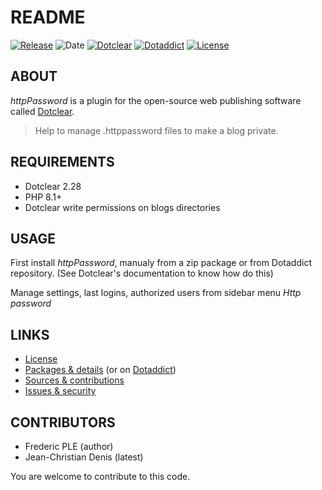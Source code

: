 # README

[![Release](https://img.shields.io/github/v/release/jcdenis/httpPassword?color=lightblue)](https://github.com/JcDenis/httpPassword/releases)
![Date](https://img.shields.io/github/release-date/jcdenis/httpPassword?color=red)
[![Dotclear](https://img.shields.io/badge/dotclear-v2.33-137bbb.svg)](https://fr.dotclear.org/download)
[![Dotaddict](https://img.shields.io/badge/dotaddict-official-9ac123.svg)](https://plugins.dotaddict.org/dc2/details/httpPassword)
[![License](https://img.shields.io/github/license/jcdenis/httpPassword?color=white)](https://github.com/JcDenis/httpPassword/src/branch/master/LICENSE)

## ABOUT

_httpPassword_ is a plugin for the open-source web publishing software called [Dotclear](https://www.dotclear.org).

> Help to manage .httppassword files to make a blog private.

## REQUIREMENTS

* Dotclear 2.28
* PHP 8.1+
* Dotclear write permissions on blogs directories

## USAGE

First install _httpPassword_, manualy from a zip package or from 
Dotaddict repository. (See Dotclear's documentation to know how do this)

Manage settings, last logins, authorized users from sidebar menu _Http password_

## LINKS

* [License](https://github.com/JcDenis/httpPassword/src/branch/master/LICENSE)
* [Packages & details](https://github.com/JcDenis/httpPassword/releases) (or on [Dotaddict](https://plugins.dotaddict.org/dc2/details/httpPassword))
* [Sources & contributions](https://github.com/JcDenis/httpPassword)
* [Issues & security](https://github.com/JcDenis/httpPassword/issues)

## CONTRIBUTORS

* Frederic PLE (author)
* Jean-Christian Denis (latest)

You are welcome to contribute to this code.
